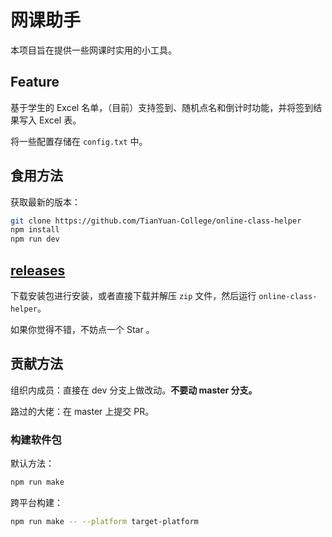 # 网课助手
本项目旨在提供一些网课时实用的小工具。

## Feature
基于学生的 Excel 名单，（目前）支持签到、随机点名和倒计时功能，并将签到结果写入 Excel 表。

将一些配置存储在 `config.txt` 中。

## 食用方法

获取最新的版本：

```sh
git clone https://github.com/TianYuan-College/online-class-helper
npm install
npm run dev
```

## [releases](https://github.com/TianYuan-College/online-class-helper/releases)

下载安装包进行安装，或者直接下载并解压 `zip` 文件，然后运行 `online-class-helper`。

如果你觉得不错，不妨点一个 Star 。

## 贡献方法

组织内成员：直接在 dev 分支上做改动。**不要动 master 分支。**

路过的大佬：在 master 上提交 PR。

### 构建软件包

默认方法：

```sh
npm run make
```

跨平台构建：

```sh
npm run make -- --platform target-platform
```
